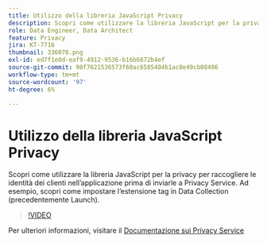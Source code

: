 ```yaml
---
title: Utilizzo della libreria JavaScript Privacy
description: Scopri come utilizzare la libreria JavaScript per la privacy per raccogliere le identità dei clienti nell’applicazione prima di inviarle a Privacy Service. Ad esempio, scopri come impostare l’estensione tag in Data Collection (precedentemente Launch).
role: Data Engineer, Data Architect
feature: Privacy
jira: KT-7716
thumbnail: 336078.png
exl-id: ed7f1e0d-eaf9-4912-9536-b16b6672b4ef
source-git-commit: 90f7621536573f60ac6585404b1ac0e49cb08496
workflow-type: tm+mt
source-wordcount: '97'
ht-degree: 6%

---
```



# Utilizzo della libreria JavaScript Privacy

Scopri come utilizzare la libreria JavaScript per la privacy per raccogliere le identità dei clienti nell’applicazione prima di inviarle a Privacy Service. Ad esempio, scopri come impostare l’estensione tag in Data Collection (precedentemente Launch).

>[!VIDEO](https://video.tv.adobe.com/v/336078?quality=12&learn=on)

Per ulteriori informazioni, visitare il [Documentazione sui Privacy Service](https://experienceleague.adobe.com/docs/experience-platform/privacy/home.html?lang=it)